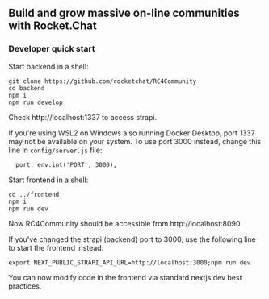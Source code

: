 ## Build and grow massive on-line communities with Rocket.Chat


### Developer quick start

Start backend in a shell: 

```
git clone https://github.com/rocketchat/RC4Community
cd backend
npm i
npm run develop
```
Check http://localhost:1337 to access strapi.   

If you're using WSL2 on Windows also running Docker Desktop,  port 1337 may not be available on your system.   To use port 3000 instead,  change this line in  `config/server.js` file:

```
  port: env.int('PORT', 3000),
``` 

Start frontend in a shell:

```
cd ../frontend
npm i
npm run dev
```

Now RC4Community should be accessible from http://localhost:8090 

If you've changed the strapi (backend) port to 3000,  use the following line to start the frontend instead:

```
export NEXT_PUBLIC_STRAPI_API_URL=http://localhost:3000;npm run dev
```


You can now modify code in the frontend via standard nextjs dev best practices.

